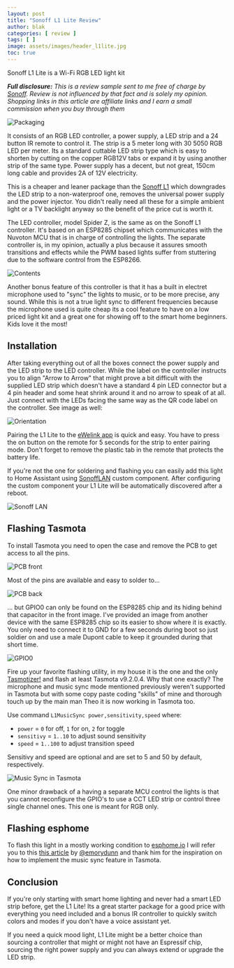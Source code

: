 ```yaml
---
layout: post
title: "Sonoff L1 Lite Review"
author: blak
categories: [ review ]
tags: [ ]
image: assets/images/header_l1lite.jpg
toc: true
---
```


Sonoff L1 Lite is a Wi-Fi RGB LED light kit

_**Full disclosure:** This is a review sample sent to me free of charge by [Sonoff](https://www.anrdoezrs.net/links/100155210/type/dlg/https://www.itead.cc/). Review is not influenced by that fact and is solely my opinion. Shopping links in this article are affiliate links and I earn a small commission when you buy through them_

![Packaging](/assets/images/l1lite/packaging.jpg)

It consists of an RGB LED controller, a power supply, a LED strip and a 24 button IR remote to control it. The strip is a 5 meter long with 30 5050 RGB LED per meter. Its a standard cuttable LED strip type which is easy to shorten by cutting on the copper RGB12V tabs or expand it by using another strip of the same type. Power supply has a decent, but not great, 150cm long cable and provides 2A of 12V electricity.

This is a cheaper and leaner package than the [Sonoff L1](hhttps://www.anrdoezrs.net/links/100155210/type/dlg/ttps://www.itead.cc/sonoff-l1-smart-led-light-strip.html) which downgrades the LED strip to a non-waterproof one, removes the universal power supply and the power injector. You didn't really need all these for a simple ambient light or a TV backlight anyway so the benefit of the price cut is worth it.

The LED controller, model Spider Z, is the same as on the Sonoff L1 controller. It's based on an ESP8285 chipset which communicates with the Nuvoton MCU that is in charge of controlling the lights. The separate controller is, in my opinion, actually a plus because it assures smooth transitions and effects while the PWM based lights suffer from stuttering due to the software control from the ESP8266.

![Contents](/assets/images/l1lite/contents.jpg)

Another bonus feature of this controller is that it has a built in electret microphone used to "sync" the lights to music, or to be more precise, any sound. While this is not a true light sync to different frequencies because the microphone used is quite cheap its a cool feature to have on a low priced light kit and a great one for showing off to the smart home beginners. Kids love it the most!

## Installation

After taking everything out of all the boxes connect the power supply and the LED strip to the LED controller. While the label on the controller instructs you to align "Arrow to Arrow" that might prove a bit difficult with the supplied LED strip which doesn't have a standard 4 pin LED connector but a 4 pin header and some heat shrink around it and no arrow to speak of at all. Just connect with the LEDs facing the same way as the QR code label on the controller. See image as well:

![Orientation](/assets/images/l1lite/orientation.jpg)

Pairing the L1 Lite to the [eWelink app](https://sonoff.tech/ewelink) is quick and easy. You have to press the on button on the remote for 5 seconds for the strip to enter pairing mode. Don't forget to remove the plastic tab in the remote that protects the battery life.

If you're not the one for soldering and flashing you can easily add this light to Home Assistant using [SonoffLAN](https://github.com/AlexxIT/SonoffLAN) custom component. After configuring the custom component your L1 Lite will be automatically discovered after a reboot.

![Sonoff LAN](/assets/images/l1lite/sonoff_lan_entity.jpg)

## Flashing Tasmota

To install Tasmota you need to open the case and remove the PCB to get access to all the pins. 

![PCB front](/assets/images/l1lite/pcb_front.jpg)

Most of the pins are available and easy to solder to...

![PCB back](/assets/images/l1lite/pcb_back.jpg)

... but GPIO0 can only be found on the ESP8285 chip and its hiding behind that capacitor in the front image. I've provided an image from another device with the same ESP8285 chip so its easier to show where it is exactly. You only need to connect it to GND for a few seconds during boot so just soldier on and use a male Dupont cable to keep it grounded during that short time.

![GPIO0](/assets/images/l1lite/gpio0.jpg)

Fire up your favorite flashing utility, in my house it is the one and the only [Tasmotizer!](https://github.com/tasmota/tasmotizer) and flash at least Tasmota v9.2.0.4. Why that one exactly? The microphone and music sync mode mentioned previously weren't supported in Tasmota but with some copy paste coding "skills" of mine and thorough touch up by the main man Theo it is now working in Tasmota too.

Use command `L1MusicSync power,sensitivity,speed` where:

- `power` = `0` for off, `1` for on, `2` for toggle
- `sensitivy` = `1..10` to adjust sound sensitivity
- `speed` = `1..100` to adjust transition speed

Sensitivy and speed are optional and are set to 5 and 50 by default, respectively.

![Music Sync in Tasmota](/assets/images/l1lite/musicsync.jpg)

One minor drawback of a having a separate MCU control the lights is that you cannot reconfigure the GPIO's to use a CCT LED strip or control three single channel ones. This one is meant for RGB only.

## Flashing esphome

To flash this light in a mostly working condition to [esphome.io](https://epshome.io) I will refer you to this [this article](https://emorydunn.com/blog/2020/08/10/sonoff-l1-home-assistant/) by [@emorydunn](https://gist.github.com/emorydunn) and thank him for the inspiration on how to implement the music sync feature in Tasmota.

## Conclusion

If you're only starting with smart home lighting and never had a smart LED strip before, get the L1 Lite! Its a great starter package for a good price with everything you need included and a bonus IR controller to quickly switch colors and modes if you don't have a voice assistant yet. 

If you need a quick mood light, L1 Lite might be a better choice than sourcing a controller that might or might not have an Espressif chip, sourcing the right power supply and you can always extend or upgrade the LED strip. 